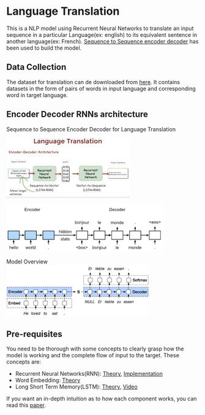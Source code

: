 
# Language Translation

This is a NLP model using Recurrent Neural Networks to translate an input sequence in a particular Language(ex: english) to its equivalent sentence in another language(ex: French).
[Sequence to Sequence encoder decoder](https://towardsdatascience.com/understanding-encoder-decoder-sequence-to-sequence-model-679e04af4346) has been used to build the model.


## Data Collection

The dataset for translation can de downloaded from [here](http://www.manythings.org/anki/).
It contains datasets in the form of pairs of words in input language and corresponding word in target language.


  
## Encoder Decoder RNNs architecture 
Sequence to Sequence Encoder Decoder for Language Translation

![](https://github.com/Pratik007-og/Language_Translation/blob/main/eng-fra.jpg)<br>

![](https://github.com/Pratik007-og/Language_Translation/blob/main/seq2seq.png)<br>

Model Overview<br>
![](https://github.com/Pratik007-og/Language_Translation/blob/main/model.png)


## Pre-requisites
You need to be thorough with some concepts to clearly grasp how the model is working and the complete flow of input to the target.
These concepts are:

- Recurrent Neural Networks(RNN): [Theory](https://www.geeksforgeeks.org/introduction-to-recurrent-neural-network/), [Implementation](https://www.tensorflow.org/guide/keras/rnn)
- Word Embedding: [Theory](https://machinelearningmastery.com/what-are-word-embeddings/)
- Long Short Term Memory(LSTM): [Theory](https://www.geeksforgeeks.org/understanding-of-lstm-networks/), [Video](https://www.youtube.com/watch?v=eCvz-kB4yko)

If you want an in-depth intuition as to how each component works, you can read this [paper](https://arxiv.org/pdf/1909.09586v1.pdf).

  
